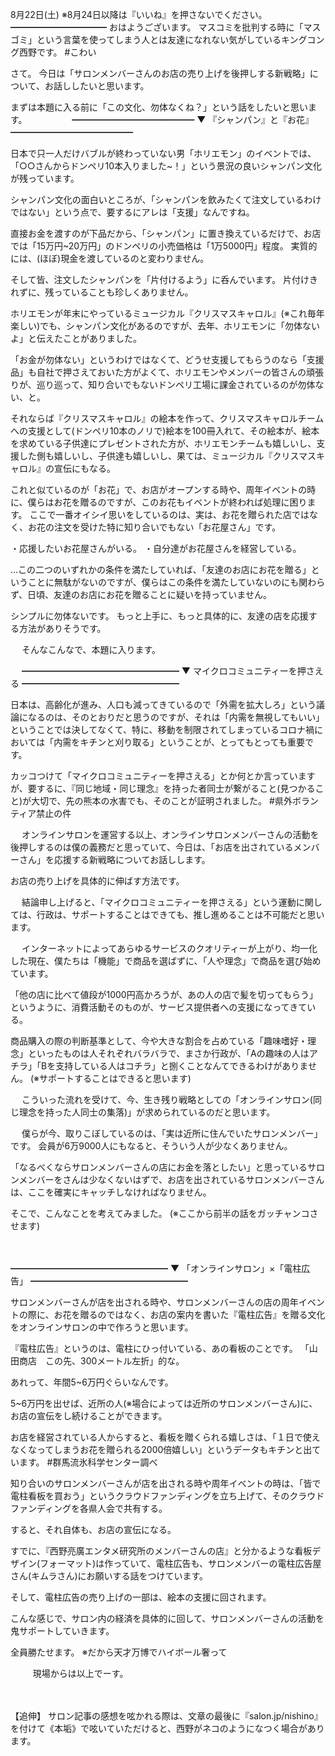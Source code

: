 8月22日(土) ※8月24日以降は『いいね』を押さないでください。
━━━━━━━━━━━
おはようございます。
マスコミを批判する時に「マスゴミ」という言葉を使ってしまう人とは友達になれない気がしているキングコング西野です。
#こわい
　

さて。
今日は「サロンメンバーさんのお店の売り上げを後押しする新戦略」について、お話ししたいと思います。

まずは本題に入る前に「この文化、勿体なくね？」という話をしたいと思います。
　
　
　　
━━━━━━━━━━━━━━
▼ 『シャンパン』と『お花』
━━━━━━━━━━━━━━

日本で只一人だけバブルが終わっていない男「ホリエモン」のイベントでは、「○○さんからドンペリ10本入りました~！」という景況の良いシャンパン文化が残っています。

シャンパン文化の面白いところが、「シャンパンを飲みたくて注文しているわけではない」という点で、要するにアレは「支援」なんですね。

直接お金を渡すのが下品だから、「シャンパン」に置き換えているだけで、お店では「15万円~20万円」のドンペリの小売価格は「1万5000円」程度。
実質的には、(ほぼ)現金を渡しているのと変わりません。

そして皆、注文したシャンパンを「片付けるよう」に呑んでいます。
片付けきれずに、残っていることも珍しくありません。

ホリエモンが年末にやっているミュージカル『クリスマスキャロル』(※これ毎年楽しい)でも、シャンパン文化があるのですが、去年、ホリエモンに「勿体ないよ」と伝えたことがありました。

「お金が勿体ない」というわけではなくて、どうせ支援してもらうのなら「支援品」も自社で押さえておいた方がよくて、ホリエモンやメンバーの皆さんの頑張りが、巡り巡って、知り合いでもないドンペリ工場に課金されているのが勿体ない、と。

それならば『クリスマスキャロル』の絵本を作って、クリスマスキャロルチームへの支援として(ドンペリ10本のノリで)絵本を100冊入れて、その絵本が、絵本を求めている子供達にプレゼントされた方が、ホリエモンチームも嬉しいし、支援した側も嬉しいし、子供達も嬉しいし、果ては、ミュージカル『クリスマスキャロル』の宣伝にもなる。

これと似ているのが「お花」で、お店がオープンする時や、周年イベントの時に、僕らはお花を贈るのですが、このお花もイベントが終われば処理に困ります。
ここで一番オイシイ思いをしているのは、実は、お花を贈られた店ではなく、お花の注文を受けた特に知り合いでもない「お花屋さん」です。

・応援したいお花屋さんがいる。
・自分達がお花屋さんを経営している。

…この二つのいずれかの条件を満たしていれば、「友達のお店にお花を贈る」ということに無駄がないのですが、僕らはこの条件を満たしていないのにも関わらず、日頃、友達のお店にお花を贈ることに疑いを持っていません。

シンプルに勿体ないです。
もっと上手に、もっと具体的に、友達の店を応援する方法がありそうです。

　
そんなこんなで、本題に入ります。

　
━━━━━━━━━━━━━━━━━━
▼ マイクロコミュニティーを押さえる
━━━━━━━━━━━━━━━━━━

日本は、高齢化が進み、人口も減ってきているので「外需を拡大しろ」という議論になるのは、そのとおりだと思うのですが、それは「内需を無視してもいい」ということでは決してなくて、特に、移動を制限されてしまっているコロナ禍においては「内需をキチンと刈り取る」ということが、とってもとっても重要です。


カッコつけて「マイクロコミュニティーを押さえる」とか何とか言っていますが、要するに、『同じ地域・同じ理念』を持った者同士が繋がること(見つかること)が大切で、先の熊本の水害でも、そのことが証明されました。
#県外ボランティア禁止の件

　
オンラインサロンを運営する以上、オンラインサロンメンバーさんの活動を後押しするのは僕の義務だと思っていて、今日は、「お店を出されているメンバーさん」を応援する新戦略についてお話しします。

お店の売り上げを具体的に伸ばす方法です。

　
結論申し上げると、「マイクロコミュニティーを押さえる」という運動に関しては、行政は、サポートすることはできても、推し進めることは不可能だと思います。

　
インターネットによってあらゆるサービスのクオリティーが上がり、均一化した現在、僕たちは「機能」で商品を選ばずに、「人や理念」で商品を選び始めています。

「他の店に比べて値段が1000円高かろうが、あの人の店で髪を切ってもらう」というように、消費活動そのものが、サービス提供者への支援になってきている。

商品購入の際の判断基準として、今や大きな割合を占めている「趣味嗜好・理念」といったものは人それぞれバラバラで、まさか行政が、「Aの趣味の人はアチラ」「Bを支持している人はコチラ」と捌くことなんてできるわけがありません。
(※サポートすることはできると思います)

　
こういった流れを受けて、今、生き残り戦略としての「オンラインサロン(同じ理念を持った人同士の集落)」が求められているのだと思います。

　
僕らが今、取りこぼしているのは、「実は近所に住んでいたサロンメンバー」です。
会員が6万9000人にもなると、そういう人が少なくありません。

「なるべくならサロンメンバーさんの店にお金を落としたい」と思っているサロンメンバーをさんは少なくないはずで、お店を出されているサロンメンバーさんは、ここを確実にキャッチしなければなりません。

そこで、こんなことを考えてみました。
(※ここから前半の話をガッチャンコさせます)

　

━━━━━━━━━━━━━━━━━━
▼ 「オンラインサロン」×「電柱広告」
━━━━━━━━━━━━━━━━━━

サロンメンバーさんが店を出される時や、サロンメンバーさんの店の周年イベントの際に、お花を贈るのではなく、お店の案内を書いた『電柱広告』を贈る文化をオンラインサロンの中で作ろうと思います。

『電柱広告』というのは、電柱にひっ付いている、あの看板のことです。
「山田商店　この先、300メートル左折」的な。

あれって、年間5~6万円ぐらいなんです。

5~6万円を出せば、近所の人(※場合によっては近所のサロンメンバーさん)に、お店の宣伝をし続けることができます。

お店を経営されている人からすると、看板を贈くられる嬉しさは、「１日で使えなくなってしまうお花を贈られる2000倍嬉しい」というデータもキチンと出ています。
#群馬流氷科学センター調べ

知り合いのサロンメンバーさんが店を出される時や周年イベントの時は、「皆で電柱看板を買おう」というクラウドファンディングを立ち上げて、そのクラウドファンディングを各県人会で共有する。

すると、それ自体も、お店の宣伝になる。

すでに、『西野亮廣エンタメ研究所のメンバーさんの店』と分かるような看板デザイン(フォーマット)は作っていて、電柱広告も、サロンメンバーの電柱広告屋さん(キムラさん)にお願いする話をつけています。

そして、電柱広告の売り上げの一部は、絵本の支援に回されます。

こんな感じで、サロン内の経済を具体的に回して、サロンメンバーさんの活動を鬼サポートしていきます。

全員勝たせます。
※だから天才万博でハイボール奢って

　
　
現場からは以上でーす。

　
　
　

【追伸】
サロン記事の感想を呟かれる際は、文章の最後に『salon.jp/nishino』を付けて《本垢》で呟いていただけると、西野がネコのようになつく場合があります。
